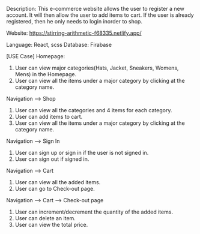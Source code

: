Description: This e-commerce website allows the user to register a new account.  It will then allow the user to  add items to cart.  If the user is already registered, then he only needs to login inorder to shop.

Website: https://stirring-arithmetic-f68335.netlify.app/

Language: React, scss
Database: Firabase

[USE Case]
Homepage:
1. User can view major categories(Hats, Jacket, Sneakers, Womens, Mens) in the Homepage.
2. User can view all the items under a major category by clicking at the category name.

Navigation --> Shop
1. User can view all the categories and 4 items for each category.
2. User can add items to cart.
3. User can view all the items under a major category by clicking at the category name.

Navigation --> Sign In
1. User can sign up or sign in if the user is not signed in.
2. User can sign out if signed in.

Navigation --> Cart
1. User can view all the added items.
2. User can go to Check-out page.

Navigation --> Cart --> Check-out page
1. User can increment/decrement the quantity of the added items.
2. User can delete an item.
3. User can view the total price.





